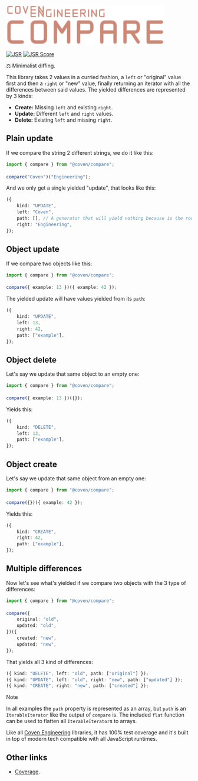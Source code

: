<img alt="Coven Engineering Compare logo" src="https://raw.githubusercontent.com/covenengineering/libraries/main/@coven/compare/logo.svg" height="108" />

[![JSR](https://jsr.io/badges/@coven/compare)](https://coven.to/compare)
[![JSR Score](https://jsr.io/badges/@coven/compare/score)](https://coven.to/compare/score)

⚖️ Minimalist diffing.

This library takes 2 values in a curried fashion, a `left` or "original" value
first and then a `right` or "new" value, finally returning an iterator with all
the differences between said values. The yielded differences are represented by
3 kinds:

- **Create:** Missing `left` and existing `right`.
- **Update:** Different `left` and `right` values.
- **Delete:** Existing `left` and missing `right`.

## Plain update

If we compare the string 2 different strings, we do it like this:

```typescript
import { compare } from "@coven/compare";

compare("Coven")("Engineering");
```

And we only get a single yielded "update", that looks like this:

```typescript
({
	kind: "UPDATE",
	left: "Coven",
	path: [], // A generator that will yield nothing because is the root value
	right: "Engineering",
});
```

## Object update

If we compare two objects like this:

```typescript
import { compare } from "@coven/compare";

compare({ example: 13 })({ example: 42 });
```

The yielded update will have values yielded from its `path`:

```typescript
({
	kind: "UPDATE",
	left: 13,
	right: 42,
	path: ["example"],
});
```

## Object delete

Let's say we update that same object to an empty one:

```typescript
import { compare } from "@coven/compare";

compare({ example: 13 })({});
```

Yields this:

```typescript
({
	kind: "DELETE",
	left: 13,
	path: ["example"],
});
```

## Object create

Let's say we update that same object from an empty one:

```typescript
import { compare } from "@coven/compare";

compare({})({ example: 42 });
```

Yields this:

```typescript
({
	kind: "CREATE",
	right: 42,
	path: ["example"],
});
```

## Multiple differences

Now let's see what's yielded if we compare two objects with the 3 type of
differences:

```typescript
import { compare } from "@coven/compare";

compare({
	original: "old",
	updated: "old",
})({
	created: "new",
	updated: "new",
});
```

That yields all 3 kind of differences:

```typescript
({ kind: "DELETE", left: "old", path: ["original"] });
({ kind: "UPDATE", left: "old", right: "new", path: ["updated"] });
({ kind: "CREATE", right: "new", path: ["created"] });
```

> [!NOTE]
>
> In all examples the `path` property is represented as an array, but `path` is
> an `IterableIterator` like the output of `compare` is. The included `flat`
> function can be used to flatten all `IterableIterator`s to arrays.

Like all [Coven Engineering](https://coven.engineering) libraries, it has 100%
test coverage and it's built in top of modern tech compatible with all
JavaScript runtimes.

## Other links

- [Coverage](https://coveralls.io/github/covenengineering/libraries).
